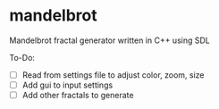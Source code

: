 # mandelbrot
Mandelbrot fractal generator written in C++ using SDL

To-Do:
- [ ] Read from settings file to adjust color, zoom, size
- [ ] Add gui to input settings 
- [ ] Add other fractals to generate
